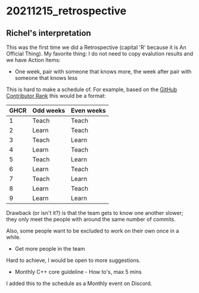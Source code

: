 # 20211215_retrospective

## Richel's interpretation

This was the first time we did a Retrospective (capital 'R' because
it is An Official Thing). My favorite thing: I do not need to
copy evalution results and we have Action Items:

 * One week, pair with someone that knows more, the week after pair with
   someone that knows less

This is hard to make a schedule of.
For example, based on the [GitHub Contributor Rank](https://github.com/tresinformal/game/graphs/contributors)
this would be a format:

GHCR|Odd weeks|Even weeks
----|---------|----------
1   |Teach    |Teach    
2   |Learn    |Teach    
3   |Teach    |Learn    
4   |Learn    |Teach    
5   |Teach    |Learn    
6   |Learn    |Teach    
7   |Teach    |Learn    
8   |Learn    |Teach    
9   |Learn    |Learn    

Drawback (or isn't it?) is that the team gets to know one another slower;
they only meet the people with around the same number of commits.

Also, some people want to be excluded to work on their own once in a while.

 * Get more people in the team

Hard to achieve, I would be open to more suggestions.

 * Monthly C++ core guideline - How to's, max 5 mins

I added this to the schedule as a Monthly event on Discord.

